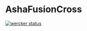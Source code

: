 # AshaFusionCross

[![wercker status](https://app.wercker.com/status/9bac2d868f7b049761ade755b0babf05/m "wercker status")](https://app.wercker.com/project/bykey/9bac2d868f7b049761ade755b0babf05)
